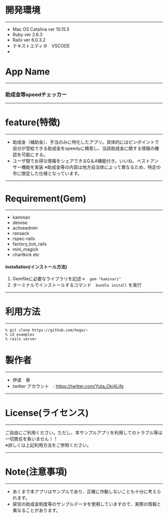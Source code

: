 # 開発環境
***
- Mac OS Catalina ver 10.15.5
- Ruby  ver 2.6.3
- Rails ver 6.0.3.2
- テキストエディタ　VSCODE
- 

# App Name 
***
### 助成金等speedチェッカー
***
# feature(特徴)
***
- 助成金（補助金）、手当のみに特化したアプリ。具体的にはピンポイントで自分が受給できる助成金をspeedyに検索し、当該助成金に関する情報の確認を可能にする。
- ユーザ間でお得な情報をシェアできるQ＆A機能付き。いいね、ベストアンサー機能を実装
※助成金等の内容は地方自治体によって異なるため、特定の市に限定した仕様となっています。
***
# Requirement(Gem)
***
- kaminari 
- deivise
- activeadmin
- ransack
- rspec-rails
- factory_bot_rails
- mini_magick
- chartkick     etc

#### installation(インストール方法)
1. Gemfileに必要なライブラリを記述→　`gem "kaminari"`
2. ターミナルでインストールするコマンド　`bundle install` を実行

***
# 利用方法
***
~~~
% git clone https://github.com/hoge/~
% cd examples
% rails server
~~~
# 製作者
***
- 伊波　泰
- twitter アカウント　: https://twitter.com/Yuta_Oki4Life
***
# License(ライセンス)
***
ご自由にご利用ください。ただし、本サンプルアプリを利用してのトラブル等は一切責任を負いません！！  
※詳しくは上記利用方法をご参照ください。
***
# Note(注意事項)
***
- あくまで本アプリはサンプルであり、正確に作動しないことも十分に考えられます。
- 架空の助成金制度等のサンプルデータを使用していますので、実際の情報と異なることがあります。


